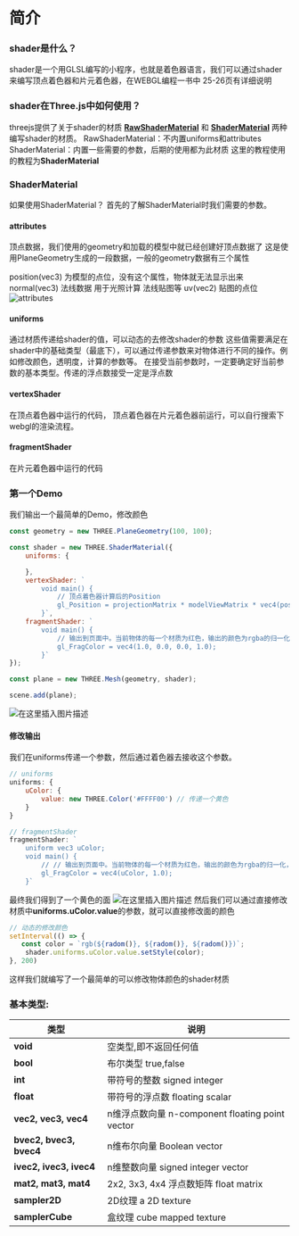 # 简介
### shader是什么？
shader是一个用GLSL编写的小程序，也就是着色器语言，我们可以通过shader来编写顶点着色器和片元着色器，在WEBGL编程一书中 25-26页有详细说明

### shader在Three.js中如何使用？
threejs提供了关于shader的材质 [**RawShaderMaterial**](https://threejs.org/docs/index.html?q=shader#api/zh/materials/RawShaderMaterial) 和 **[**ShaderMaterial**](https://threejs.org/docs/index.html?q=shader#api/zh/materials/ShaderMaterial)**  两种编写shader的材质。
RawShaderMaterial：不内置uniforms和attributes
ShaderMaterial：内置一些需要的参数，后期的使用都为此材质
这里的教程使用的教程为**ShaderMaterial**

### ShaderMaterial
如果使用ShaderMaterial？
首先的了解ShaderMaterial时我们需要的参数。
#### attributes
顶点数据，我们使用的geometry和加载的模型中就已经创建好顶点数据了
这是使用PlaneGeometry生成的一段数据，一般的geometry数据有三个属性

position(vec3) 为模型的点位，没有这个属性，物体就无法显示出来
normal(vec3) 法线数据 用于光照计算 法线贴图等
uv(vec2) 贴图的点位![attributes](https://img-blog.csdnimg.cn/20210616161700266.png?x-oss-process=image/watermark,type_ZmFuZ3poZW5naGVpdGk,shadow_10,text_aHR0cHM6Ly9ibG9nLmNzZG4ubmV0L3FxXzI5ODE0NDE3,size_16,color_FFFFFF,t_70)
#### uniforms
通过材质传递给shader的值，可以动态的去修改shader的参数  这些值需要满足在shader中的基础类型（最底下），可以通过传递参数来对物体进行不同的操作。例如修改颜色，透明度，计算的参数等。
在接受当前参数时，一定要确定好当前参数的基本类型。传递的浮点数接受一定是浮点数
#### vertexShader
在顶点着色器中运行的代码， 顶点着色器在片元着色器前运行，可以自行搜索下webgl的渲染流程。

#### fragmentShader 
在片元着色器中运行的代码

### 第一个Demo
我们输出一个最简单的Demo，修改颜色

```javascript
const geometry = new THREE.PlaneGeometry(100, 100);

const shader = new THREE.ShaderMaterial({
    uniforms: {

    },
    vertexShader: `
        void main() {
        	// 顶点着色器计算后的Position
            gl_Position = projectionMatrix * modelViewMatrix * vec4(position, 1.0);
        }`,
    fragmentShader: `
        void main() {
        	// 输出到页面中。当前物体的每一个材质为红色，输出的颜色为rgba的归一化，
            gl_FragColor = vec4(1.0, 0.0, 0.0, 1.0);
        }`
});

const plane = new THREE.Mesh(geometry, shader);

scene.add(plane);
```
![在这里插入图片描述](https://img-blog.csdnimg.cn/20210616163736692.png?x-oss-process=image/watermark,type_ZmFuZ3poZW5naGVpdGk,shadow_10,text_aHR0cHM6Ly9ibG9nLmNzZG4ubmV0L3FxXzI5ODE0NDE3,size_16,color_FFFFFF,t_70)

#### 修改输出
我们在uniforms传递一个参数，然后通过着色器去接收这个参数。

```javascript
// uniforms
uniforms: {
	uColor: {
		value: new THREE.Color('#FFFF00') // 传递一个黄色
	}
}

// fragmentShader
fragmentShader: `
    uniform vec3 uColor;
    void main() {
        // // 输出到页面中。当前物体的每一个材质为红色，输出的颜色为rgba的归一化，
        gl_FragColor = vec4(uColor, 1.0);
	}`
```
最终我们得到了一个黄色的面
![在这里插入图片描述](https://img-blog.csdnimg.cn/20210616164411103.png?x-oss-process=image/watermark,type_ZmFuZ3poZW5naGVpdGk,shadow_10,text_aHR0cHM6Ly9ibG9nLmNzZG4ubmV0L3FxXzI5ODE0NDE3,size_16,color_FFFFFF,t_70)
然后我们可以通过直接修改材质中**uniforms.uColor.value**的参数，就可以直接修改面的颜色

```javascript
// 动态的修改颜色
setInterval(() => {
   const color = `rgb(${radom()}, ${radom()}, ${radom()})`;
    shader.uniforms.uColor.value.setStyle(color);
}, 200)
```

这样我们就编写了一个最简单的可以修改物体颜色的shader材质

### 基本类型:

|类型|说明|
|---|---|
|__void__|空类型,即不返回任何值|
|__bool__|布尔类型 true,false|
|__int__|带符号的整数 signed integer|
|__float__|带符号的浮点数 floating scalar|
|__vec2, vec3, vec4__|n维浮点数向量 n-component floating point vector|
|__bvec2, bvec3, bvec4__|n维布尔向量 Boolean vector|
|__ivec2, ivec3, ivec4__|n维整数向量 signed integer vector|
|__mat2, mat3, mat4__|2x2, 3x3, 4x4 浮点数矩阵 float matrix|
|__sampler2D__|2D纹理 a 2D texture|
|__samplerCube__|盒纹理 cube mapped texture|

